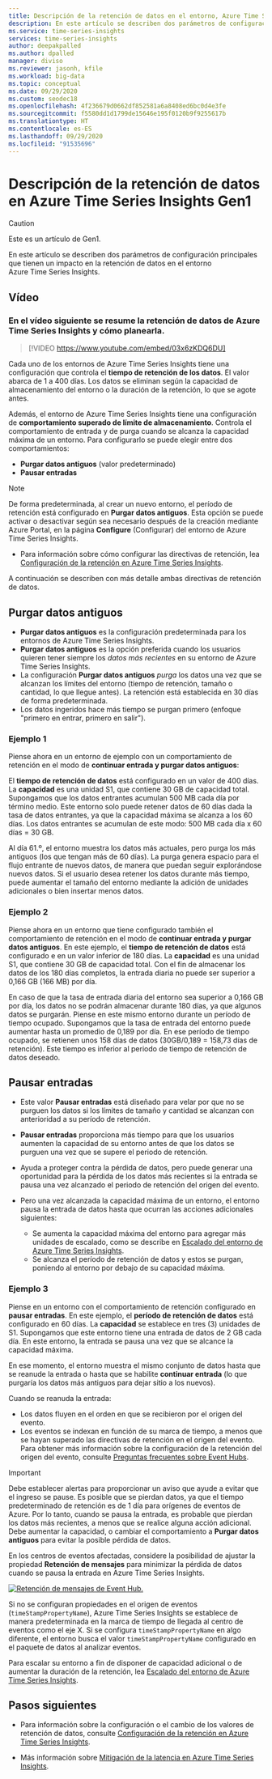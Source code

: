 ```yaml
---
title: Descripción de la retención de datos en el entorno, Azure Time Series Insights | Microsoft Docs
description: En este artículo se describen dos parámetros de configuración que controlan la retención de datos en el entorno Azure Time Series Insights.
ms.service: time-series-insights
services: time-series-insights
author: deepakpalled
ms.author: dpalled
manager: diviso
ms.reviewer: jasonh, kfile
ms.workload: big-data
ms.topic: conceptual
ms.date: 09/29/2020
ms.custom: seodec18
ms.openlocfilehash: 4f236679d0662df852581a6a8408ed6bc0d4e3fe
ms.sourcegitcommit: f5580dd1d1799de15646e195f0120b9f9255617b
ms.translationtype: HT
ms.contentlocale: es-ES
ms.lasthandoff: 09/29/2020
ms.locfileid: "91535696"
---
```

# <a name="understand-data-retention-in-azure-time-series-insights-gen1"></a>Descripción de la retención de datos en Azure Time Series Insights Gen1

> [!CAUTION]
> Este es un artículo de Gen1.

En este artículo se describen dos parámetros de configuración principales que tienen un impacto en la retención de datos en el entorno Azure Time Series Insights.

## <a name="video"></a>Vídeo

### <a name="the-following-video-summarizes-azure-time-series-insights-data-retention-and-how-to-plan-for-itbr"></a>En el vídeo siguiente se resume la retención de datos de Azure Time Series Insights y cómo planearla.</br>

> [!VIDEO https://www.youtube.com/embed/03x6zKDQ6DU]

Cada uno de los entornos de Azure Time Series Insights tiene una configuración que controla el **tiempo de retención de los datos**. El valor abarca de 1 a 400 días. Los datos se eliminan según la capacidad de almacenamiento del entorno o la duración de la retención, lo que se agote antes.

Además, el entorno de Azure Time Series Insights tiene una configuración de **comportamiento superado de límite de almacenamiento**. Controla el comportamiento de entrada y de purga cuando se alcanza la capacidad máxima de un entorno. Para configurarlo se puede elegir entre dos comportamientos:

- **Purgar datos antiguos** (valor predeterminado)  
- **Pausar entradas**

> [!NOTE]
> De forma predeterminada, al crear un nuevo entorno, el período de retención está configurado en **Purgar datos antiguos**. Esta opción se puede activar o desactivar según sea necesario después de la creación mediante Azure Portal, en la página **Configure** (Configurar) del entorno de Azure Time Series Insights.
>
> - Para información sobre cómo configurar las directivas de retención, lea [Configuración de la retención en Azure Time Series Insights](time-series-insights-how-to-configure-retention.md).

A continuación se describen con más detalle ambas directivas de retención de datos.

## <a name="purge-old-data"></a>Purgar datos antiguos

- **Purgar datos antiguos** es la configuración predeterminada para los entornos de Azure Time Series Insights.  
- **Purgar datos antiguos** es la opción preferida cuando los usuarios quieren tener siempre los *datos más recientes* en su entorno de Azure Time Series Insights.
- La configuración **Purgar datos antiguos** *purga* los datos una vez que se alcanzan los límites del entorno (tiempo de retención, tamaño o cantidad, lo que llegue antes). La retención está establecida en 30 días de forma predeterminada.
- Los datos ingeridos hace más tiempo se purgan primero (enfoque "primero en entrar, primero en salir").

### <a name="example-one"></a>Ejemplo 1

Piense ahora en un entorno de ejemplo con un comportamiento de retención en el modo de **continuar entrada y purgar datos antiguos**:

El **tiempo de retención de datos** está configurado en un valor de 400 días. La **capacidad** es una unidad S1, que contiene 30 GB de capacidad total. Supongamos que los datos entrantes acumulan 500 MB cada día por término medio. Este entorno solo puede retener datos de 60 días dada la tasa de datos entrantes, ya que la capacidad máxima se alcanza a los 60 días. Los datos entrantes se acumulan de este modo: 500 MB cada día x 60 días = 30 GB.

Al día 61.º, el entorno muestra los datos más actuales, pero purga los más antiguos (los que tengan más de 60 días). La purga genera espacio para el flujo entrante de nuevos datos, de manera que puedan seguir explorándose nuevos datos. Si el usuario desea retener los datos durante más tiempo, puede aumentar el tamaño del entorno mediante la adición de unidades adicionales o bien insertar menos datos.  

### <a name="example-two"></a>Ejemplo 2

Piense ahora en un entorno que tiene configurado también el comportamiento de retención en el modo de **continuar entrada y purgar datos antiguos**. En este ejemplo, el **tiempo de retención de datos** está configurado e en un valor inferior de 180 días. La **capacidad** es una unidad S1, que contiene 30 GB de capacidad total. Con el fin de almacenar los datos de los 180 días completos, la entrada diaria no puede ser superior a 0,166 GB (166 MB) por día.  

En caso de que la tasa de entrada diaria del entorno sea superior a 0,166 GB por día, los datos no se podrán almacenar durante 180 días, ya que algunos datos se purgarán. Piense en este mismo entorno durante un período de tiempo ocupado. Supongamos que la tasa de entrada del entorno puede aumentar hasta un promedio de 0,189 por día. En ese período de tiempo ocupado, se retienen unos 158 días de datos (30GB/0,189 = 158,73 días de retención). Este tiempo es inferior al periodo de tiempo de retención de datos deseado.

## <a name="pause-ingress"></a>Pausar entradas

- Este valor **Pausar entradas** está diseñado para velar por que no se purguen los datos si los límites de tamaño y cantidad se alcanzan con anterioridad a su período de retención.  
- **Pausar entradas** proporciona más tiempo para que los usuarios aumenten la capacidad de su entorno antes de que los datos se purguen una vez que se supere el periodo de retención.
- Ayuda a proteger contra la pérdida de datos, pero puede generar una oportunidad para la pérdida de los datos más recientes si la entrada se pausa una vez alcanzado el periodo de retención del origen del evento.
- Pero una vez alcanzada la capacidad máxima de un entorno, el entorno pausa la entrada de datos hasta que ocurran las acciones adicionales siguientes:

  - Se aumenta la capacidad máxima del entorno para agregar más unidades de escalado, como se describe en [Escalado del entorno de Azure Time Series Insights](time-series-insights-how-to-scale-your-environment.md).
  - Se alcanza el período de retención de datos y estos se purgan, poniendo al entorno por debajo de su capacidad máxima.

### <a name="example-three"></a>Ejemplo 3

Piense en un entorno con el comportamiento de retención configurado en **pausar entradas**. En este ejemplo, el **período de retención de datos** está configurado en 60 días. La **capacidad** se establece en tres (3) unidades de S1. Supongamos que este entorno tiene una entrada de datos de 2 GB cada día. En este entorno, la entrada se pausa una vez que se alcance la capacidad máxima.

En ese momento, el entorno muestra el mismo conjunto de datos hasta que se reanude la entrada o hasta que se habilite **continuar entrada** (lo que purgaría los datos más antiguos para dejar sitio a los nuevos).

Cuando se reanuda la entrada:

- Los datos fluyen en el orden en que se recibieron por el origen del evento.
- Los eventos se indexan en función de su marca de tiempo, a menos que se hayan superado las directivas de retención en el origen del evento. Para obtener más información sobre la configuración de la retención del origen del evento, consulte [Preguntas frecuentes sobre Event Hubs](../event-hubs/event-hubs-faq.md).

> [!IMPORTANT]
> Debe establecer alertas para proporcionar un aviso que ayude a evitar que el ingreso se pause. Es posible que se pierdan datos, ya que el tiempo predeterminado de retención es de 1 día para orígenes de eventos de Azure. Por lo tanto, cuando se pausa la entrada, es probable que pierdan los datos más recientes, a menos que se realice alguna acción adicional. Debe aumentar la capacidad, o cambiar el comportamiento a **Purgar datos antiguos** para evitar la posible pérdida de datos.

En los centros de eventos afectadas, considere la posibilidad de ajustar la propiedad **Retención de mensajes** para minimizar la pérdida de datos cuando se pausa la entrada en Azure Time Series Insights.

[![Retención de mensajes de Event Hub.](media/time-series-insights-concepts-retention/event-hub-retention.png)](media/time-series-insights-concepts-retention/event-hub-retention.png#lightbox)

Si no se configuran propiedades en el origen de eventos (`timeStampPropertyName`), Azure Time Series Insights se establece de manera predeterminada en la marca de tiempo de llegada al centro de eventos como el eje X. Si se configura `timeStampPropertyName` en algo diferente, el entorno busca el valor `timeStampPropertyName` configurado en el paquete de datos al analizar eventos.

Para escalar su entorno a fin de disponer de capacidad adicional o de aumentar la duración de la retención, lea [Escalado del entorno de Azure Time Series Insights](time-series-insights-how-to-scale-your-environment.md).

## <a name="next-steps"></a>Pasos siguientes

- Para información sobre la configuración o el cambio de los valores de retención de datos, consulte [Configuración de la retención en Azure Time Series Insights](time-series-insights-how-to-configure-retention.md).

- Más información sobre [Mitigación de la latencia en Azure Time Series Insights](time-series-insights-environment-mitigate-latency.md).

